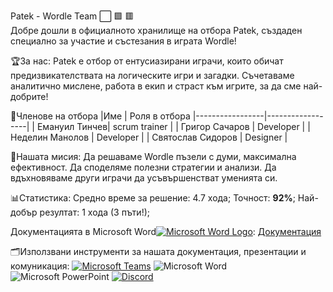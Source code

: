 Patek - Wordle Team ⬜ 🟩 🟥   
Добре дошли в официалното хранилище на отбора Patek, създаден специално за участие и състезания в играта Wordle! 

🏆За нас:
Patek е отбор от ентусиазирани играчи, които обичат предизвикателствата на логическите игри и загадки. Съчетаваме аналитично мислене, работа в екип и страст към игрите, за да сме най-добрите!



👥Членове на отбора
|Име              |            Роля в отбора
|-----------------|------------------|
| Емануил Тинчев| scrum trainer |
| Григор Сачаров | Developer  |
| Неделин Манолов | Developer  | 
| Святослав Сидоров | Designer  | 


🎯Нашата мисия:
Да решаваме Wordle пъзели с думи, максимална ефективност.
Да споделяме полезни стратегии и анализи.
Да вдъхновяваме други играчи да усъвършенстват уменията си.



 📊Статистика:
 Средно време за решение: 4.7 хода;
 Точност: **92%**;
 Най-добър резултат: 1 хода (3 пъти!);

Документацията в Microsoft Word[![Microsoft Word Logo](https://img.icons8.com/color/48/000000/microsoft-word.png)](https://www.microsoft.com/microsoft-365/word): [Документация](./Документация_2.docx)

 🗂️Използвани инструменти за нашата документация, презентации и комуникация:
 [![Microsoft Teams](https://img.shields.io/badge/-Microsoft%20Teams-6264A7?logo=microsoft-teams&logoColor=white&style=flat)](https://www.microsoft.com/en/microsoft-teams/group-chat-software)
 ![Microsoft Word](https://img.shields.io/badge/-Microsoft%20Word-2B579A?logo=microsoft-word&logoColor=white&style=flat)
 ![Microsoft PowerPoint](https://img.shields.io/badge/-Microsoft%20PowerPoint-B7472A?logo=microsoft-powerpoint&logoColor=white&style=flat)
 [![Discord](https://img.shields.io/badge/-Discord-5865F2?logo=discord&logoColor=white&style=flat)](https://discord.com/)
